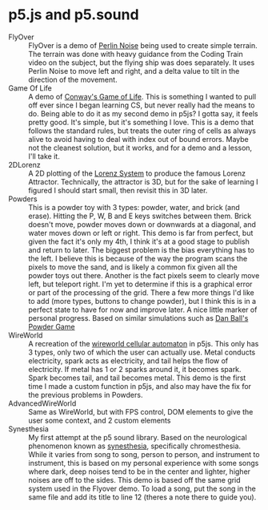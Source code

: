 # p5.js and p5.sound
<dl>
<dt>FlyOver</dt>
<dd>FlyOver is a demo of <a href='https://en.wikipedia.org/wiki/Perlin_noise'> Perlin Noise</a> being used to create simple terrain. The terrain was done with heavy guidance from the Coding Train video on the subject, but the flying ship was does separately. It uses Perlin Noise to move left and right, and a delta value to tilt in the direction of the movement.</dd>
<dt>Game Of Life</dt>
<dd>A demo of <a href='https://en.wikipedia.org/wiki/Conway%27s_Game_of_Life'>Conway's Game of Life</a>. This is something I wanted to pull off ever since I began learning CS, but never really had the means to do. Being able to do it as my second demo in p5js? I gotta say, it feels pretty good. It's simple, but it's something I love. This is a demo that follows the standard rules, but treats the outer ring of cells as always alive to avoid having to deal with index out of bound errors. Maybe not the cleanest solution, but it works, and for a demo and a lesson, I'll take it.</dd>
<dt>2DLorenz</dt>
<dd>A 2D plotting of the <a href='https://en.wikipedia.org/wiki/Lorenz_system'>Lorenz System</a> to produce the famous Lorenz Attractor. Technically, the attractor is 3D, but for the sake of learning I figured I should start small, then revisit this in 3D later.</dd>
<dt>Powders</dt>
<dd>This is a powder toy with 3 types: powder, water, and brick (and erase). Hitting the P, W, B and E keys switches between them. Brick doesn't move, powder moves down or downwards at a diagonal, and water moves down or left or right. This demo is far from perfect, but given the fact it's only my 4th, I think it's at a good stage to publish and return to later. The biggest problem is the bias everything has to the left. I believe this is because of the way the program scans the pixels to move the sand, and is likely a common fix given all the powder toys out there. Another is the fact pixels seem to clearly move left, but teleport right. I'm yet to determine if this is a graphical error or part of the processing of the grid. There a few more things I'd like to add (more types, buttons to change powder), but I think this is in a perfect state to have for now and improve later. A nice little marker of personal progress. Based on similar simulations such as <a href='https://dan-ball.jp/en/javagame/dust/'>Dan Ball's Powder Game</a></dd>
<dt>WireWorld</dt>
<dd>A recreation of the <a href='https://en.wikipedia.org/wiki/Wireworld'>wireworld cellular automaton</a> in p5js. This only has 3 types, only two of which the user can actually use. Metal conducts electricity, spark acts as electricity, and tail helps the flow of electricity. If metal has 1 or 2 sparks around it, it becomes spark. Spark becomes tail, and tail becomes metal. This demo is the first time I made a custom function in p5js, and also may have the fix for the previous problems in Powders.</dd>
<dt>AdvancedWireWorld</dt>
<dd>Same as WireWorld, but with FPS control, DOM elements to give the user some context, and 2 custom elements</dd>
<dt>Synesthesia</dt>
<dd>My first attempt at the p5 sound library. Based on the neurological phenomenon known as <a href="https://en.wikipedia.org/wiki/Synesthesia">synesthesia</a>, specifically chromesthesia. While it varies from song to song, person to person, and instrument to instrument, this is based on my personal experience with some songs where dark, deep noises tend to be in the center and lighter, higher noises are off to the sides. This demo is based off the same grid system used in the Flyover demo. To load a song, put the song in the same file and add its title to line 12 (theres a note there to guide you).</dd>
</dl>